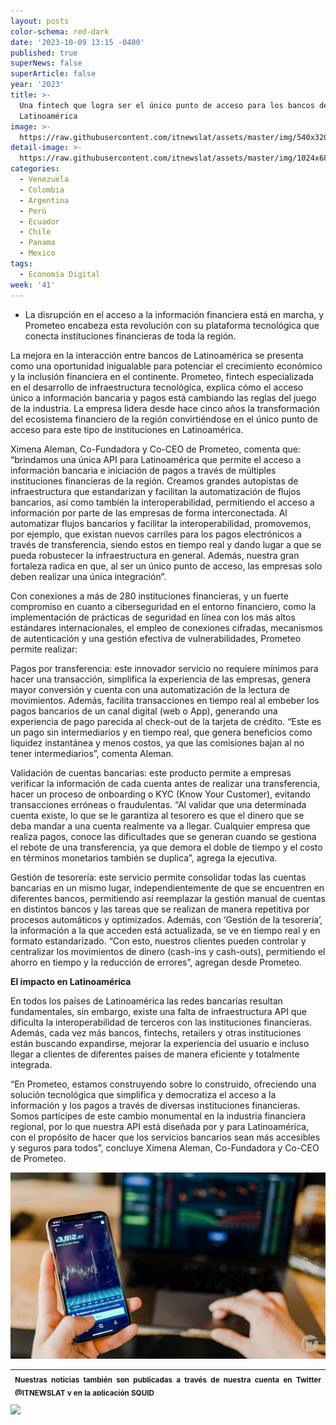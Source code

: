 ```yaml
---
layout: posts
color-schema: red-dark
date: '2023-10-09 13:15 -0400'
published: true
superNews: false
superArticle: false
year: '2023'
title: >-
  Una fintech que logra ser el único punto de acceso para los bancos de
  Latinoamérica
image: >-
  https://raw.githubusercontent.com/itnewslat/assets/master/img/540x320/Banco-ITAU-Fintech-p.jpg
detail-image: >-
  https://raw.githubusercontent.com/itnewslat/assets/master/img/1024x680/Banco-ITAU-Fintech-g.jpg
categories:
  - Venezuela
  - Colombia
  - Argentina
  - Perú
  - Ecuador
  - Chile
  - Panama
  - Mexico
tags:
  - Economía Digital
week: '41'
---
```

-  La disrupción en el acceso a la información financiera está en marcha, y Prometeo encabeza esta revolución con su plataforma tecnológica que conecta instituciones financieras de toda la región.

La mejora en la interacción entre bancos de Latinoamérica se presenta como una oportunidad inigualable para potenciar el crecimiento económico y la inclusión financiera en el continente. Prometeo, fintech especializada en el desarrollo de infraestructura tecnológica, explica cómo el acceso único a información bancaria y pagos está cambiando las reglas del juego de la industria. La empresa lidera desde hace cinco años la transformación del ecosistema financiero de la región convirtiéndose en el único punto de acceso para este tipo de instituciones en Latinoamérica.

Ximena Aleman, Co-Fundadora y Co-CEO de Prometeo, comenta que: “brindamos una única API para Latinoamérica que permite el acceso a información bancaria e iniciación de pagos a través de múltiples instituciones financieras de la región. Creamos grandes autopistas de infraestructura que estandarizan y facilitan la automatización de flujos bancarios, así como también la interoperabilidad, permitiendo el acceso a información por parte de las empresas de forma interconectada. Al automatizar flujos bancarios y facilitar la interoperabilidad, promovemos, por ejemplo, que existan nuevos carriles para los pagos electrónicos a través de transferencia, siendo estos en tiempo real y dando lugar a que se pueda robustecer la infraestructura en general. Además, nuestra gran fortaleza radica en que, al ser un único punto de acceso, las empresas solo deben realizar una única integración”.

Con conexiones a más de 280 instituciones financieras, y un fuerte compromiso en cuanto a ciberseguridad en el entorno financiero, como la implementación de prácticas de seguridad en línea con los más altos estándares internacionales, el empleo de conexiones cifradas, mecanismos de autenticación y una gestión efectiva de vulnerabilidades, Prometeo permite realizar:

Pagos por transferencia: este innovador servicio no requiere mínimos para hacer una transacción, simplifica la experiencia de las empresas, genera mayor conversión y cuenta con una automatización de la lectura de movimientos. Además, facilita transacciones en tiempo real al embeber los pagos bancarios de un canal digital (web o App), generando una experiencia de pago parecida al check-out de la tarjeta de crédito. “Este es un pago sin intermediarios y en tiempo real, que genera beneficios como liquidez instantánea y menos costos, ya que las comisiones bajan al no tener intermediarios”, comenta Aleman. 

Validación de cuentas bancarias: este producto permite a empresas verificar la información de cada cuenta antes de realizar una transferencia, hacer un proceso de onboarding o KYC (Know Your Customer), evitando transacciones erróneas o fraudulentas. “Al validar que una determinada cuenta existe, lo que se le garantiza al tesorero es que el dinero que se deba mandar a una cuenta realmente va a llegar. Cualquier empresa que realiza pagos, conoce las dificultades que se generan cuando se gestiona el rebote de una transferencia, ya que demora el doble de tiempo y el costo en términos monetarios también se duplica”, agrega la ejecutiva.

Gestión de tesorería: este servicio permite consolidar todas las cuentas bancarias en un mismo lugar, independientemente de que se encuentren en diferentes bancos, permitiendo así reemplazar la gestión manual de cuentas en distintos bancos y las tareas que se realizan de manera repetitiva por procesos automáticos y optimizados. Además, con ‘Gestión de la tesorería’, la información a la que acceden está actualizada, se ve en tiempo real y en formato estandarizado. “Con esto, nuestros clientes pueden controlar y centralizar los movimientos de dinero (cash-ins y cash-outs), permitiendo el ahorro en tiempo y la reducción de errores”, agregan desde Prometeo.

**El impacto en Latinoamérica**

En todos los países de Latinoamérica las redes bancarias resultan fundamentales, sin embargo, existe una falta de infraestructura API que dificulta la interoperabilidad de terceros con las instituciones financieras. Además, cada vez más bancos, fintechs, retailers y otras instituciones están buscando expandirse, mejorar la experiencia del usuario e incluso llegar a clientes de diferentes países de manera eficiente y totalmente integrada.

“En Prometeo, estamos construyendo sobre lo construido, ofreciendo una solución tecnológica que simplifica y democratiza el acceso a la información y los pagos a través de diversas instituciones financieras. Somos partícipes de este cambio monumental en la industria financiera regional, por lo que nuestra API está diseñada por y para Latinoamérica, con el propósito de hacer que los servicios bancarios sean más accesibles y seguros para todos”, concluye Ximena Aleman, Co-Fundadora y Co-CEO de Prometeo.

![](https://raw.githubusercontent.com/itnewslat/assets/master/img/540x320/Banco-ITAU-Fintech-p.jpg)

<table style="height: 42px;" width="569">
<tbody>
<tr>
<td style="text-align: justify;"><sub><strong>Nuestras noticias también son publicadas a través de nuestra cuenta en Twitter <a href="https://twitter.com/itnewslat?lang=es">@ITNEWSLAT</a> y en la aplicación <a href="https://squidapp.co/en/">SQUID</a></strong></sub></td>
</tr>
</tbody>
</table>

<img src="https://tracker.metricool.com/c3po.jpg?hash=56f88a41e39ab42c063cc51676587a04"/>